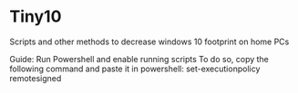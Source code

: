 # Tiny10
Scripts and other methods to decrease windows 10 footprint on home PCs

Guide:
Run Powershell and enable running scripts
To do so, copy the following command and paste it in powershell:
set-executionpolicy remotesigned
